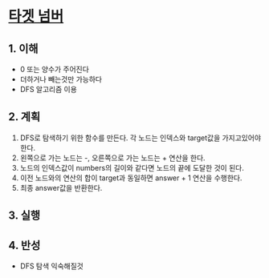 # [타겟 넘버](https://programmers.co.kr/learn/courses/30/lessons/43165)

## 1. 이해

- 0 또는 양수가 주어진다
- 더하거나 빼는것만 가능하다
- DFS 알고리즘 이용

## 2. 계획

1. DFS로 탐색하기 위한 함수를 만든다. 각 노드는 인덱스와 target값을 가지고있어야한다.
2. 왼쪽으로 가는 노드는 -, 오른쪽으로 가는 노드는 + 연산을 한다.
3. 노드의 인덱스값이 numbers의 길이와 같다면 노드의 끝에 도달한 것이 된다.
4. 이전 노드와의 연산의 합이 target과 동일하면 answer + 1 연산을 수행한다.
5. 최종 answer값을 반환한다.

## 3. 실행

## 4. 반성

- DFS 탐색 익숙해질것
